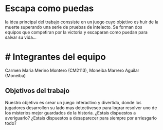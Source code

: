 
# Escapa como puedas

la idea principal del trabajo conssiste en un juego cuyo objetivo es huir de la muerte superando una serie de pruebas de intelecto. Se forman dos equipos que competiran por la victoria y escaparan como puedan para salvar su vida... 


# # Integrantes del equipo

Carmen Maria Merino Montero (CM2113), Moneiba Marrero Aguilar (Moneiba)

## Objetivos del trabajo

Nuestro objetivo es crear un juego interactivo y divertido, donde los jugadores desarrollen su lado mas detectivesco
para lograr resolver uno de los misterios mejor guardados de la historia.
¿Estais dispuestos a averiguarlo? 
¿Estais dispuestos a desaparecer para siempre por arriesgarlo todo?
